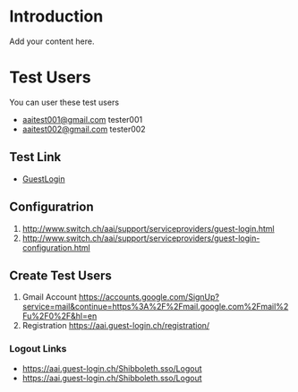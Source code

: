 # Introduction #

Add your content here.


# Test Users #

You can user these test users
  * aaitest001@gmail.com tester001
  * aaitest002@gmail.com tester002
## Test Link ##
  * [GuestLogin](https://aai.guest-login.ch/idp/profile/SAML2/Unsolicited/SSO?providerId=http%3A%2F%2Fzhaw.ralphstamm.ch%2Fshibboleth&target=http%3A%2F%2Fzhaw.ralphstamm.ch%2Fnotenrechner)

## Configuratrion ##
  1. http://www.switch.ch/aai/support/serviceproviders/guest-login.html
  1. http://www.switch.ch/aai/support/serviceproviders/guest-login-configuration.html


## Create Test Users ##
  1. Gmail Account https://accounts.google.com/SignUp?service=mail&continue=https%3A%2F%2Fmail.google.com%2Fmail%2Fu%2F0%2F&hl=en
  1. Registration https://aai.guest-login.ch/registration/



### Logout Links ###
  * https://aai.guest-login.ch/Shibboleth.sso/Logout
  * https://aai.guest-login.ch/Shibboleth.sso/Logout
